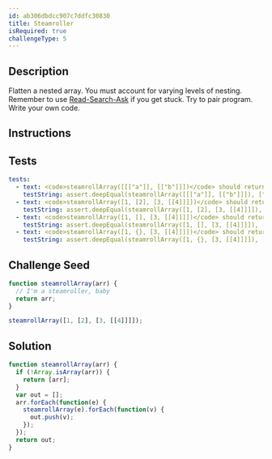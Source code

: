 ```yaml
---
id: ab306dbdcc907c7ddfc30830
title: Steamroller
isRequired: true
challengeType: 5
---
```


## Description
<section id='description'>
Flatten a nested array. You must account for varying levels of nesting.
Remember to use <a href='http://forum.freecodecamp.org/t/how-to-get-help-when-you-are-stuck/19514' target='_blank'>Read-Search-Ask</a> if you get stuck. Try to pair program. Write your own code.
</section>

## Instructions
<section id='instructions'>

</section>

## Tests
<section id='tests'>

```yml
tests:
  - text: <code>steamrollArray([[["a"]], [["b"]]])</code> should return <code>["a", "b"]</code>.
    testString: assert.deepEqual(steamrollArray([[["a"]], [["b"]]]), ["a", "b"]);
  - text: <code>steamrollArray([1, [2], [3, [[4]]]])</code> should return <code>[1, 2, 3, 4]</code>.
    testString: assert.deepEqual(steamrollArray([1, [2], [3, [[4]]]]), [1, 2, 3, 4]);
  - text: <code>steamrollArray([1, [], [3, [[4]]]])</code> should return <code>[1, 3, 4]</code>.
    testString: assert.deepEqual(steamrollArray([1, [], [3, [[4]]]]), [1, 3, 4]);
  - text: <code>steamrollArray([1, {}, [3, [[4]]]])</code> should return <code>[1, {}, 3, 4]</code>.
    testString: assert.deepEqual(steamrollArray([1, {}, [3, [[4]]]]), [1, {}, 3, 4]);

```

</section>

## Challenge Seed
<section id='challengeSeed'>

<div id='js-seed'>

```js
function steamrollArray(arr) {
  // I'm a steamroller, baby
  return arr;
}

steamrollArray([1, [2], [3, [[4]]]]);
```

</div>



</section>

## Solution
<section id='solution'>


```js
function steamrollArray(arr) {
  if (!Array.isArray(arr)) {
    return [arr];
  }
  var out = [];
  arr.forEach(function(e) {
    steamrollArray(e).forEach(function(v) {
      out.push(v);
    });
  });
  return out;
}
```

</section>
